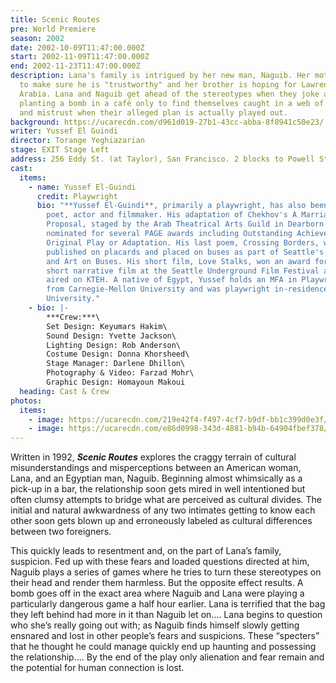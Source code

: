 ```yaml
---
title: Scenic Routes
pre: World Premiere
season: 2002
date: 2002-10-09T11:47:00.000Z
start: 2002-11-09T11:47:00.000Z
end: 2002-11-23T11:47:00.000Z
description: Lana's family is intrigued by her new man, Naguib. Her mother wants
  to make sure he is "trustworthy" and her brother is hoping for Lawrence of
  Arabia. Lana and Naguib get ahead of the stereotypes when they joke about
  planting a bomb in a café only to find themselves caught in a web of deception
  and mistrust when their alleged plan is actually played out.
background: https://ucarecdn.com/d961d019-27b1-43cc-abba-8f8941c50e23/
writer: Yussef El Guindi
director: Torange Yeghiazarian
stage: EXIT Stage Left
address: 256 Eddy St. (at Taylor), San Francisco. 2 blocks to Powell St. BART.
cast:
  items:
    - name: Yussef El-Guindi
      credit: Playwright
      bio: "**Yussef El-Guindi**, primarily a playwright, has also been active as a
        poet, actor and filmmaker. His adaptation of Chekhov's A Marriage
        Proposal, staged by the Arab Theatrical Arts Guild in Dearborn MI, was
        nominated for several PAGE awards including Outstanding Achievement in
        Original Play or Adaptation. His last poem, Crossing Borders, was
        published on placards and placed on buses as part of Seattle's Poetry
        and Art on Buses. His short film, Love Stalks, won an award for best
        short narrative film at the Seattle Underground Film Festival and was
        aired on KTEH. A native of Egypt, Yussef holds an MFA in Playwriting
        from Carnegie-Mellon University and was playwright in-residence at Duke
        University."
    - bio: |-
        ***Crew:***\
        Set Design: Keyumars Hakim\
        Sound Design: Yvette Jackson\
        Lighting Design: Rob Anderson\
        Costume Design: Donna Khorsheed\
        Stage Manager: Darlene Dhillon\
        Photography & Video: Farzad Mohr\
        Graphic Design: Homayoun Makoui
  heading: Cast & Crew
photos:
  items:
    - image: https://ucarecdn.com/219e42f4-f497-4cf7-b9df-bb1c399d0e3f/
    - image: https://ucarecdn.com/e86d0998-343d-4881-b94b-64904fbef378/
---
```

Written in 1992, ***Scenic Routes*** explores the craggy terrain of cultural misunderstandings and misperceptions between an American woman, Lana, and an Egyptian man, Naguib. Beginning almost whimsically as a pick-up in a bar, the relationship soon gets mired in well intentioned but often clumsy attempts to bridge what are perceived as cultural divides. The initial and natural awkwardness of any two intimates getting to know each other soon gets blown up and erroneously labeled as cultural differences between two foreigners.

This quickly leads to resentment and, on the part of Lana’s family, suspicion. Fed up with these fears and loaded questions directed at him, Naguib plays a series of games where he tries to turn these stereotypes on their head and render them harmless. But the opposite effect results. A bomb goes off in the exact area where Naguib and Lana were playing a particularly dangerous game a half hour earlier. Lana is terrified that the bag they left behind had more in it than Naguib let on.... Lana begins to question who she’s really going out with; as Naguib finds himself slowly getting ensnared and lost in other people’s fears and suspicions. These “specters” that he thought he could manage quickly end up haunting and possessing the relationship.... By the end of the play only alienation and fear remain and the potential for human connection is lost.